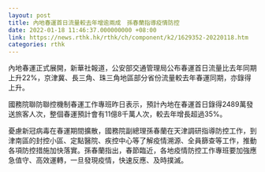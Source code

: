 ```yaml
---
layout: post
title: 內地春運首日流量較去年增逾兩成　孫春蘭指導疫情防控
date: 2022-01-18 11:46:37.000000000 +08:00
link: https://news.rthk.hk/rthk/ch/component/k2/1629352-20220118.htm
categories: rthk
---
```


內地春運正式展開，新華社報道，公安部交通管理局公布春運首日流量比去年同期上升22%，京津冀、長三角、珠三角地區部分省份流量較去年春運同期，亦錄得上升。

國務院聯防聯控機制春運工作專班昨日表示，預計內地在春運首日錄得2489萬發送旅客人次，整個春運預計會有11億8千萬人次，較去年增長超過35%。

憂慮新冠病毒在春運期間擴散，國務院副總理孫春蘭在天津調研指導防控工作，到津南區的封控小區、定點醫院、疾控中心等了解疫情溯源、全員篩查等工作，推動各項防控措施加快落實。孫春蘭指出，春節臨近，各地疫情防控工作專班要加強應急值守、高效運轉，一旦發現疫情，快速反應、及時撲滅。
